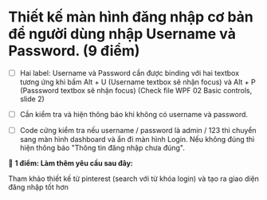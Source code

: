 # Thiết kế màn hình đăng nhập cơ bản để người dùng nhập Username và Password. (9 điểm)

- [ ] Hai label: Username và Password cần được binding với hai textbox tương ứng khi bấm Alt + U (Username textbox sẽ nhận focus) và Alt + P (Passsword textbox sẽ nhận focus) (Check file WPF 02 Basic controls, slide 2)

- [ ] Cần kiểm tra và hiện thông báo khi không có username và password.

- [ ] Code cứng kiểm tra nếu username / password là admin / 123 thì chuyển sang màn hình dashboard và ẩn đi màn hình Login. Nếu không đúng thì hiện thông báo "Thông tin đăng nhập chưa đúng".

🤞 **1 điểm: Làm thêm yêu cầu sau đây:**

Tham khảo thiết kế từ pinterest (search với từ khóa login) và tạo ra giao diện đăng nhập tốt hơn 
